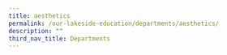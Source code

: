 ```yaml
---
title: aesthetics
permalink: /our-lakeside-education/departments/aesthetics/
description: ""
third_nav_title: Departments
---
```

